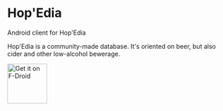 Hop'Edia
========

Android client for Hop'Edia

Hop'Edia is a community-made database. It's oriented on beer, but also cider and other low-alcohol bewerage.

<a href="https://f-droid.org/packages/io.github.hopedia/" target="_blank">
<img src="https://f-droid.org/badge/get-it-on.png" alt="Get it on F-Droid" height="90"/></a>
